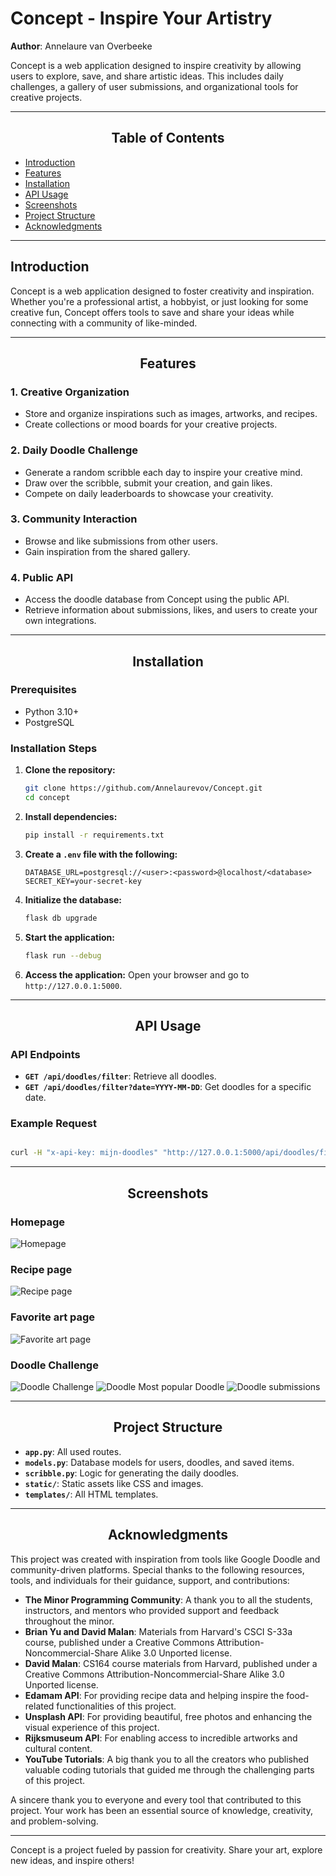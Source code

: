 # Concept - Inspire Your Artistry

**Author**: Annelaure van Overbeeke

Concept is a web application designed to inspire creativity by allowing users to explore, save, and share artistic ideas. This includes daily challenges, a gallery of user submissions, and organizational tools for creative projects.

---

<h2 align="center">Table of Contents</h2>

- [Introduction](#introduction)
- [Features](#features)
- [Installation](#installation)
- [API Usage](#api-usage)
- [Screenshots](#screenshots)
- [Project Structure](#project-structure)
- [Acknowledgments](#acknowledgments)

---

<h2>Introduction</h2>

Concept is a web application designed to foster creativity and inspiration. Whether you're a professional artist, a hobbyist, or just looking for some creative fun, Concept offers tools to save and share your ideas while connecting with a community of like-minded.

---

<h2 align="center">Features</h2>

### **1. Creative Organization**
- Store and organize inspirations such as images, artworks, and recipes.
- Create collections or mood boards for your creative projects.

### **2. Daily Doodle Challenge**
- Generate a random scribble each day to inspire your creative mind.
- Draw over the scribble, submit your creation, and gain likes.
- Compete on daily leaderboards to showcase your creativity.

### **3. Community Interaction**
- Browse and like submissions from other users.
- Gain inspiration from the shared gallery.

### **4. Public API**
- Access the doodle database from Concept using the public API.
- Retrieve information about submissions, likes, and users to create your own integrations.

---

<h2 align="center">Installation</h2>

### Prerequisites
- Python 3.10+
- PostgreSQL

### Installation Steps

1. **Clone the repository:**
   ```bash
   git clone https://github.com/Annelaurevov/Concept.git
   cd concept
   ```

2. **Install dependencies:**
   ```bash
   pip install -r requirements.txt
   ```

3. **Create a `.env` file with the following:**
   ```env
   DATABASE_URL=postgresql://<user>:<password>@localhost/<database>
   SECRET_KEY=your-secret-key
   ```

4. **Initialize the database:**
   ```bash
   flask db upgrade
   ```

5. **Start the application:**
   ```bash
   flask run --debug
   ```

6. **Access the application:** Open your browser and go to `http://127.0.0.1:5000`.

---

<h2 align="center">API Usage</h2>

### API Endpoints
- **`GET /api/doodles/filter`**: Retrieve all doodles.
- **`GET /api/doodles/filter?date=YYYY-MM-DD`**: Get doodles for a specific date.

### Example Request
```bash

curl -H "x-api-key: mijn-doodles" "http://127.0.0.1:5000/api/doodles/filter?=2024-12-16"
```

---

<h2 align="center">Screenshots</h2>

### **Homepage**
![Homepage](static/output.gif)

### **Recipe page**
![Recipe page](static/recipe.png)

### **Favorite art page**
![Favorite art page](static/fav_art.png)

### **Doodle Challenge**
![Doodle Challenge](static/page_doodle1.png)
![Doodle Most popular Doodle](static/page_doodle2.png)
![Doodle submissions](static/page_doodle3.png)


---

<h2 align="center">Project Structure</h2>

- **`app.py`**: All used routes.
- **`models.py`**: Database models for users, doodles, and saved items.
- **`scribble.py`**: Logic for generating the daily doodles.
- **`static/`**: Static assets like CSS and images.
- **`templates/`**: All HTML templates.

---
<h2 align="center">Acknowledgments</h2>

This project was created with inspiration from tools like Google Doodle and community-driven platforms. Special thanks to the following resources, tools, and individuals for their guidance, support, and contributions:

- **The Minor Programming Community**: A thank you to all the students, instructors, and mentors who provided support and feedback throughout the minor. 
- **Brian Yu and David Malan**: Materials from Harvard's CSCI S-33a course, published under a Creative Commons Attribution-Noncommercial-Share Alike 3.0 Unported license.  
- **David Malan**: CS164 course materials from Harvard, published under a Creative Commons Attribution-Noncommercial-Share Alike 3.0 Unported license.  
- **Edamam API**: For providing recipe data and helping inspire the food-related functionalities of this project.  
- **Unsplash API**: For providing beautiful, free photos and enhancing the visual experience of this project.  
- **Rijksmuseum API**: For enabling access to incredible artworks and cultural content.  
- **YouTube Tutorials**: A big thank you to all the creators who published valuable coding tutorials that guided me through the challenging parts of this project.  

A sincere thank you to everyone and every tool that contributed to this project. Your work has been an essential source of knowledge, creativity, and problem-solving.

---

Concept is a project fueled by passion for creativity. Share your art, explore new ideas, and inspire others!

